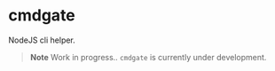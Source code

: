 # cmdgate
NodeJS cli helper.

> **Note**
> Work in progress.. `cmdgate` is currently under development.
